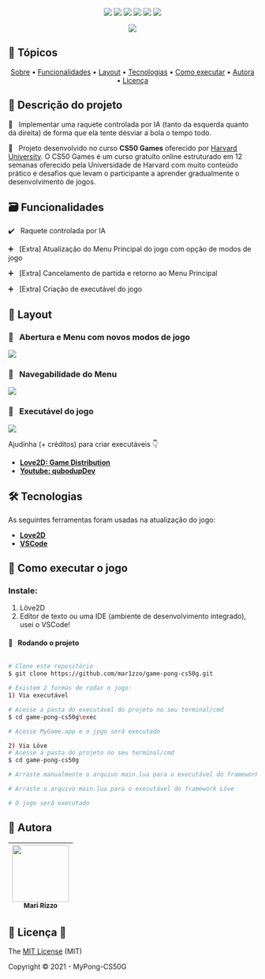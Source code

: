 <p align="center">
  <img src="https://img.shields.io/static/v1?label=Love&message=framework&color=pink&style=flat&logo=love"/>
  <img src="https://img.shields.io/static/v1?label=&message=language&color=blue&style=flat&logo=c"/>
  <img src="https://img.shields.io/static/v1?label=Lua&message=language&color=blue&style=flat&logo=lua"/>
  <img src="http://img.shields.io/static/v1?label=License&message=MIT&color=green&style=flat"/>
  <img src="http://img.shields.io/static/v1?label=Testes&message=100%&color=GREEN&style=flat"/>
  <img src="http://img.shields.io/static/v1?label=Status&message=concluido&color=GREEN&style=flat"/>
</p>
<p align="center">
  <img src="https://user-images.githubusercontent.com/69127182/117732031-8308d580-b1c5-11eb-846f-6042abc0151d.png"/>
</p>


## 🏁 Tópicos 

<p align="center">
 <a href="#-Descrição-do-projeto">Sobre</a> •
 <a href="#-Funcionalidades">Funcionalidades</a> •
 <a href="#-Layout">Layout</a> • 
 <a href="#-Tecnologias">Tecnologias</a> • 
 <a href="#-Como-executar-o-jogo">Como executar</a> • 
 <a href="#-Autora">Autora</a> • 
 <a href="#-Licença-bookmark">Licença</a>
</p>

## 📑 Descrição do projeto 

🏓 &nbsp; Implementar uma raquete controlada por IA (tanto da esquerda quanto da direita) de forma que ela tente desviar a bola o tempo todo.

🏓 &nbsp; Projeto desenvolvido no curso **CS50 Games** oferecido por [Harvard University](https://cs50.harvard.edu/games/2018/weeks/0/).
O CS50 Games é um curso gratuíto online estruturado em 12 semanas oferecido pela Universidade de Harvard com muito conteúdo prático e desafios que levam o participante a aprender gradualmente o desenvolvimento de jogos. 


## 🗃️ Funcionalidades

✔️ &nbsp; Raquete controlada por IA

➕ &nbsp; [Extra] Atualização do Menu Principal do jogo com opção de modos de jogo

➕ &nbsp; [Extra] Cancelamento de partida e retorno ao Menu Principal

➕ &nbsp; [Extra] Criação de executável do jogo


## 🎨 Layout 

### 🏓 &nbsp; Abertura e Menu com novos modos de jogo
<img src="https://user-images.githubusercontent.com/69127182/117729053-ab420580-b1c0-11eb-8685-ad3f7443eaf6.png"/>

### 🏓 &nbsp; Navegabilidade do Menu
<img src="https://user-images.githubusercontent.com/69127182/117734401-c2d1bc00-b1c9-11eb-8335-68cf776fdd63.png"/>

### 🏓 &nbsp; Executável do jogo
<img src="https://user-images.githubusercontent.com/69127182/117734497-f9a7d200-b1c9-11eb-9f96-71902a02be55.png"/>

Ajudinha (+ créditos) para criar executáveis 👇
-   **[Love2D: Game Distribution ](https://love2d.org/wiki/Game_Distribution)**
-   **[Youtube: qubodupDev](https://www.youtube.com/watch?v=SU2RpGdezP4)**


## 🛠 Tecnologias

As seguintes ferramentas foram usadas na atualização do jogo:

-   **[Love2D](https://love2d.org/)**
-   **[VSCode](https://code.visualstudio.com/download)**


## 🎥 Como executar o jogo

### Instale:
1. Löve2D
2. Editor de texto ou uma IDE (ambiente de desenvolvimento integrado), usei o VSCode!

#### 🧭 &nbsp; Rodando o projeto

```bash

# Clone este repositório
$ git clone https://github.com/mar1zzo/game-pong-cs50g.git

# Existem 2 formas de rodar o jogo:
1) Via executável

# Acesse a pasta do executável do projeto no seu terminal/cmd
$ cd game-pong-cs50g\exec

# Acesse MyGame.app e o jogo será executado

2) Via Löve
# Acesse a pasta do projeto no seu terminal/cmd
$ cd game-pong-cs50g

# Arraste manualmente o arquivo main.lua para o executável do framework Löve

# Arraste o arquivo main.lua para o executável do framework Löve

# O jogo será executado

```


## 🦉 Autora

| [<img src="https://avatars3.githubusercontent.com/u/69127182?s=460&u=b6023a31c4fcfe7ddaa4683de3e99634646608be&v=4" width=115><br><sub>Mari Rizzo</sub>](https://github.com/mar1zzo) 
| :---: | 


## 🥇 Licença :bookmark:

The [MIT License]() (MIT)

Copyright :copyright: 2021 - MyPong-CS50G
